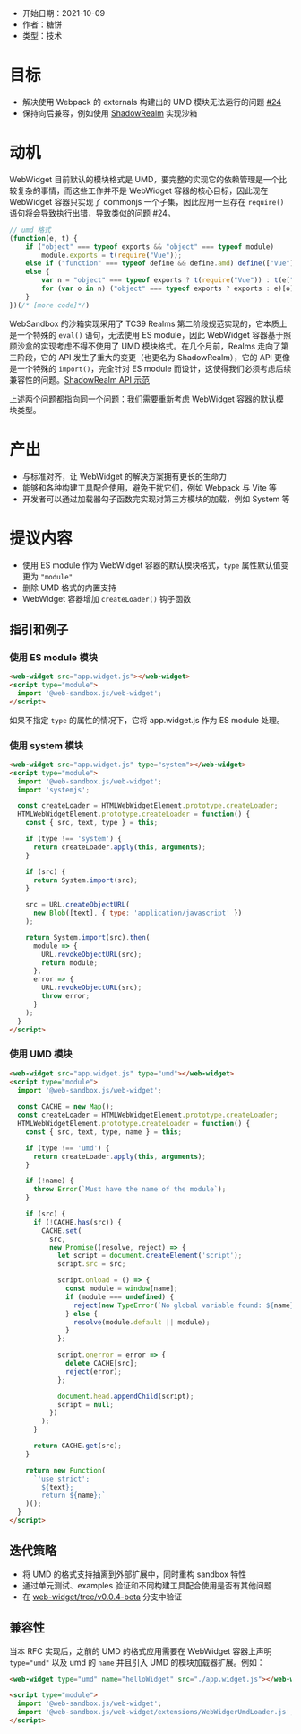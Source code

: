 - 开始日期：2021-10-09
- 作者：糖饼
- 类型：技术

# 目标

* 解决使用 Webpack 的 externals 构建出的 UMD 模块无法运行的问题 [#24](https://github.com/web-sandbox-js/web-widget/issues/24)
* 保持向后兼容，例如使用 [ShadowRealm](https://tc39.es/proposal-shadowrealm/) 实现沙箱

# 动机

WebWidget 目前默认的模块格式是 UMD，要完整的实现它的依赖管理是一个比较复杂的事情，而这些工作并不是 WebWidget 容器的核心目标，因此现在 WebWidget 容器只实现了 commonjs 一个子集，因此应用一旦存在 `require()` 语句将会导致执行出错，导致类似的问题 [#24](https://github.com/web-sandbox-js/web-widget/issues/24)。

```js
// umd 格式
(function(e, t) {
    if ("object" === typeof exports && "object" === typeof module)
        module.exports = t(require("Vue"));
    else if ("function" === typeof define && define.amd) define(["Vue"], t);
    else {
        var n = "object" === typeof exports ? t(require("Vue")) : t(e["Vue"]);
        for (var o in n) ("object" === typeof exports ? exports : e)[o] = n[o];
    }
})(/* [more code]*/)
```

WebSandbox 的沙箱实现采用了 TC39 Realms 第二阶段规范实现的，它本质上是一个特殊的 `eval()` 语句，无法使用 ES module，因此 WebWidget 容器基于照顾沙盒的实现考虑不得不使用了 UMD 模块格式。在几个月前，Realms 走向了第三阶段，它的 API 发生了重大的变更（也更名为 ShadowRealm），它的 API 更像是一个特殊的 `import()`，完全针对 ES module 而设计，这使得我们必须考虑后续兼容性的问题。[ShadowRealm API 示范](https://github.com/leobalter/realms-polyfill/blob/main/README.md)

上述两个问题都指向同一个问题：我们需要重新考虑 WebWidget 容器的默认模块类型。

# 产出

- 与标准对齐，让 WebWidget 的解决方案拥有更长的生命力
- 能够和各种构建工具配合使用，避免干扰它们，例如 Webpack 与 Vite 等
- 开发者可以通过加载器勾子函数完实现对第三方模块的加载，例如 System 等

# 提议内容

* 使用 ES module 作为 WebWidget 容器的默认模块格式，`type` 属性默认值变更为 `"module"`
* 删除 UMD 格式的内置支持
* WebWidget 容器增加 `createLoader()` 钩子函数

## 指引和例子

### 使用 ES module 模块

```html
<web-widget src="app.widget.js"></web-widget>
<script type="module">
  import '@web-sandbox.js/web-widget';
</script>
```

如果不指定 `type` 的属性的情况下，它将 app.widget.js 作为 ES module 处理。

###  使用 system 模块

```html
<web-widget src="app.widget.js" type="system"></web-widget>
<script type="module">
  import '@web-sandbox.js/web-widget';
  import 'systemjs';

  const createLoader = HTMLWebWidgetElement.prototype.createLoader;
  HTMLWebWidgetElement.prototype.createLoader = function() {
    const { src, text, type } = this;

    if (type !== 'system') {
      return createLoader.apply(this, arguments);
    }

    if (src) {
      return System.import(src);
    }

    src = URL.createObjectURL(
      new Blob([text], { type: 'application/javascript' })
    );

    return System.import(src).then(
      module => {
        URL.revokeObjectURL(src);
        return module;
      },
      error => {
        URL.revokeObjectURL(src);
        throw error;
      }
    );
  }
</script>
```

### 使用 UMD 模块

```html
<web-widget src="app.widget.js" type="umd"></web-widget>
<script type="module">
  import '@web-sandbox.js/web-widget';
  
  const CACHE = new Map();
  const createLoader = HTMLWebWidgetElement.prototype.createLoader;
  HTMLWebWidgetElement.prototype.createLoader = function() {
    const { src, text, type, name } = this;

    if (type !== 'umd') {
      return createLoader.apply(this, arguments);
    }

    if (!name) {
      throw Error(`Must have the name of the module`);
    }

    if (src) {
      if (!CACHE.has(src)) {
        CACHE.set(
          src,
          new Promise((resolve, reject) => {
            let script = document.createElement('script');
            script.src = src;

            script.onload = () => {
              const module = window[name];
              if (module === undefined) {
                reject(new TypeError(`No global variable found: ${name}`));
              } else {
                resolve(module.default || module);
              }
            };

            script.onerror = error => {
              delete CACHE[src];
              reject(error);
            };

            document.head.appendChild(script);
            script = null;
          })
        );
      }

      return CACHE.get(src);
    }

    return new Function(
      `'use strict';
        ${text};
        return ${name};`
    )();
  }
</script>
```

## 迭代策略

- 将 UMD 的格式支持抽离到外部扩展中，同时重构 sandbox 特性
- 通过单元测试、examples 验证和不同构建工具配合使用是否有其他问题
- 在 [web-widget/tree/v0.0.4-beta](https://github.com/web-sandbox-js/web-widget/tree/v0.0.4-beta) 分支中验证

## 兼容性

当本 RFC 实现后，之前的 UMD 的格式应用需要在 WebWidget 容器上声明 `type="umd"` 以及 umd 的 `name` 并且引入 UMD 的模块加载器扩展。例如：

```html
<web-widget type="umd" name="helloWidget" src="./app.widget.js"></web-widget>

<script type="module">
  import '@web-sandbox.js/web-widget';
  import '@web-sandbox.js/web-widget/extensions/WebWidgerUmdLoader.js';
</script>
```
